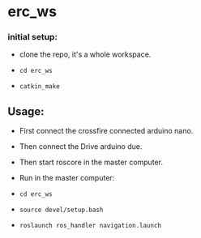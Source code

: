 # erc_ws
### initial setup:
- clone the repo, it's  a whole workspace. 

- ```cd erc_ws```
- ```catkin_make```

## Usage:

- First connect the crossfire connected arduino nano.
- Then connect the Drive arduino due.
- Then start roscore in the master computer.

- Run in the master computer:
- ```cd erc_ws```
- ```source devel/setup.bash```
- ```roslaunch ros_handler navigation.launch```
